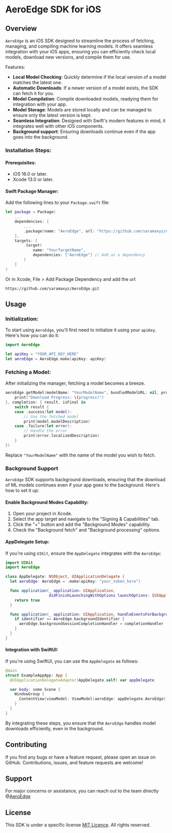 # AeroEdge SDK for iOS

## Overview

`AeroEdge` is an iOS SDK designed to streamline the process of fetching, managing, and compiling machine learning models. It offers seamless integration with your iOS apps, ensuring you can efficiently check local models, download new versions, and compile them for use.

Features:

- **Local Model Checking**: Quickly determine if the local version of a model matches the latest one.
- **Automatic Downloads**: If a newer version of a model exists, the SDK can fetch it for you.
- **Model Compilation**: Compile downloaded models, readying them for integration with your app.
- **Model Storage**: Models are stored locally and can be managed to ensure only the latest version is kept.
- **Seamless Integration**: Designed with Swift's modern features in mind, it integrates well with other iOS components.
- **Background support**: Ensuring downloads continue even if the app goes into the background.

### Installation Steps:

#### Prerequisites:

- iOS 16.0 or later.
- Xcode 13.0 or later.

#### Swift Package Manager:

Add the following lines to your `Package.swift` file:

```swift
let package = Package(
    ...
    dependencies: [
        ...
        .package(name: "AeroEdge", url: "https://github.com/saramaxyz/AeroEdge.git", branch: "main"), // Add the package
    ],
    targets: [
        .target(
            name: "YourTargetName",
            dependencies: ["AeroEdge"] // Add as a dependency
        )
    ]
)
```

Or in Xcode, File > Add Package Dependency and add the url:  

```url
https://github.com/saramaxyz/AeroEdge.git
```

## Usage

### Initialization:

To start using `AeroEdge`, you'll first need to initialize it using your `apiKey`. Here's how you can do it:

```swift
import AeroEdge

let apiKey = "YOUR_API_KEY_HERE"
let aeroEdge = AeroEdge.make(apiKey: apiKey)
```

### Fetching a Model:

After initializing the manager, fetching a model becomes a breeze.

```swift
aeroEdge.getModel(modelName: "YourModelName", bundledModelURL: nil, progress: { progress in
    print("Download Progress: \(progress)")
}, completion: { result, isFinal in
    switch result {
    case .success(let model):
        // Use the fetched model
        print(model.modelDescription)
    case .failure(let error):
        // Handle the error
        print(error.localizedDescription)
    }
})
```

Replace `"YourModelName"` with the name of the model you wish to fetch.

### Background Support

`AeroEdge` SDK supports background downloads, ensuring that the download of ML models continues even if your app goes to the background. Here's how to set it up:

#### Enable Background Modes Capability:

1. Open your project in Xcode.
2. Select the app target and navigate to the "Signing & Capabilities" tab.
3. Click the "+" button and add the "Background Modes" capability.
4. Check the "Background fetch" and "Background processing" options.

#### AppDelegate Setup:

If you're using `UIKit`, ensure the `AppDelegate` integrates with the `AeroEdge`:

```swift
import UIKit
import AeroEdge

class AppDelegate: NSObject, UIApplicationDelegate {
  let aeroEdge: AeroEdge = .make(apiKey: "your_token_here")

  func application(_ application: UIApplication,
                   didFinishLaunchingWithOptions launchOptions: [UIApplication.LaunchOptionsKey : Any]? = nil) -> Bool {
    return true
  }

  func application(_ application: UIApplication, handleEventsForBackgroundURLSession identifier: String, completionHandler: @escaping () -> Void) {
    if identifier == AeroEdge.backgroundIdentifier {
      aeroEdge.backgroundSessionCompletionHandler = completionHandler
    }
  }
}
```

#### Integration with SwiftUI:

If you're using SwiftUI, you can use the `AppDelegate` as follows:

```swift
@main
struct ExampleAppApp: App {
  @UIApplicationDelegateAdaptor(AppDelegate.self) var appDelegate

  var body: some Scene {
    WindowGroup {
      ContentView(viewModel: ViewModel(aeroEdge: appDelegate.AeroEdge))
    }
  }
}
```

By integrating these steps, you ensure that the `AeroEdge` handles model downloads efficiently, even in the background.

## Contributing

If you find any bugs or have a feature request, please open an issue on GitHub. Contributions, issues, and feature requests are welcome!

## Support

For major concerns or assistance, you can reach out to the team directly @[AeroEdge](https://aeroedgeai.com)

## License

This SDK is under a specific license [MIT Licence](https://github.com/saramaxyz/AeroEdge/blob/develop/LICENSE). All rights reserved.
